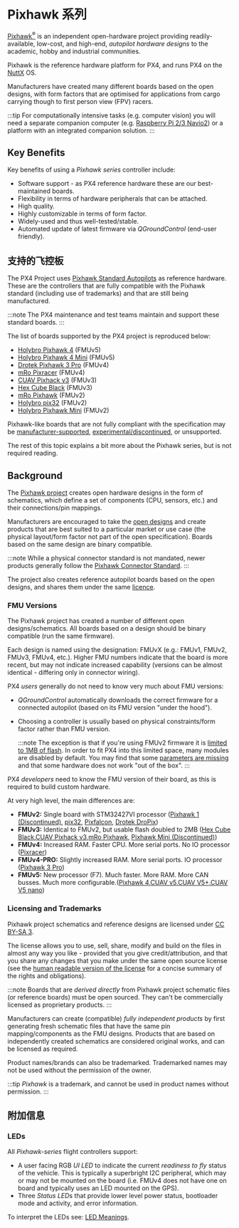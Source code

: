 # Pixhawk 系列

[Pixhawk<sup>&reg;</sup>](https://pixhawk.org/) is an independent open-hardware project providing readily-available, low-cost, and high-end, *autopilot hardware designs* to the academic, hobby and industrial communities.

Pixhawk is the reference hardware platform for PX4, and runs PX4 on the [NuttX](http://nuttx.org) OS.

Manufacturers have created many different boards based on the open designs, with form factors that are optimised for applications from cargo carrying though to first person view (FPV) racers.

:::tip
For computationally intensive tasks (e.g. computer vision) you will need a separate companion computer (e.g. [Raspberry Pi 2/3 Navio2](../flight_controller/raspberry_pi_navio2.md)) or a platform with an integrated companion solution.
:::

## Key Benefits

Key benefits of using a *Pixhawk series* controller include:

* Software support - as PX4 reference hardware these are our best-maintained boards.
* Flexibility in terms of hardware peripherals that can be attached.
* High quality.
* Highly customizable in terms of form factor.
* Widely-used and thus well-tested/stable.
* Automated update of latest firmware via *QGroundControl* (end-user friendly).

<span id="recommended"></span>

## 支持的飞控板

The PX4 Project uses [Pixhawk Standard Autopilots](../flight_controller/autopilot_pixhawk_standard.md) as reference hardware. These are the controllers that are fully compatible with the Pixhawk standard (including use of trademarks) and that are still being manufactured.

:::note
The PX4 maintenance and test teams maintain and support these standard boards.
:::

The list of boards supported by the PX4 project is reproduced below:

* [Holybro Pixhawk 4](../flight_controller/pixhawk4.md) (FMUv5)
* [Holybro Pixhawk 4 Mini](../flight_controller/pixhawk4_mini.md) (FMUv5)
* [Drotek Pixhawk 3 Pro](../flight_controller/pixhawk3_pro.md) (FMUv4)
* [mRo Pixracer](../flight_controller/pixracer.md) (FMUv4)
* [CUAV Pixhack v3](../flight_controller/pixhack_v3.md) (FMUv3)
* [Hex Cube Black](../flight_controller/pixhawk-2.md) (FMUv3)
* [mRo Pixhawk](../flight_controller/mro_pixhawk.md) (FMUv2)
* [Holybro pix32](../flight_controller/holybro_pix32.md) (FMUv2)
* [Holybro Pixhawk Mini](../flight_controller/pixhawk_mini.md) (FMUv2)

Pixhawk-like boards that are not fully compliant with the specification may be [manufacturer-supported](../flight_controller/autopilot_manufacturer_supported.md), [experimental/discontinued](../flight_controller/autopilot_experimental.md), or unsupported.

The rest of this topic explains a bit more about the Pixhawk series, but is not required reading.

## Background

The [Pixhawk project](https://pixhawk.org/) creates open hardware designs in the form of schematics, which define a set of components (CPU, sensors, etc.) and their connections/pin mappings.

Manufacturers are encouraged to take the [open designs](https://github.com/pixhawk/Hardware) and create products that are best suited to a particular market or use case (the physical layout/form factor not part of the open specification). Boards based on the same design are binary compatible.

:::note
While a physical connector standard is not mandated, newer products generally follow the [Pixhawk Connector Standard](https://pixhawk.org/pixhawk-connector-standard/).
:::

The project also creates reference autopilot boards based on the open designs, and shares them under the same [licence](#licensing-and-trademarks).

<span id="fmu_versions"></span>

### FMU Versions

The Pixhawk project has created a number of different open designs/schematics. All boards based on a design should be binary compatible (run the same firmware).

Each design is named using the designation: FMUvX (e.g.: FMUv1, FMUv2, FMUv3, FMUv4, etc.). Higher FMU numbers indicate that the board is more recent, but may not indicate increased capability (versions can be almost identical - differing only in connector wiring).

PX4 *users* generally do not need to know very much about FMU versions:

* *QGroundControl* automatically downloads the correct firmware for a connected autopilot (based on its FMU version "under the hood").
* Choosing a controller is usually based on physical constraints/form factor rather than FMU version.
    
    :::note The exception is that if you're using FMUv2 firmware it is [limited to 1MB of flash](../flight_controller/silicon_errata.md#fmuv2--pixhawk-silicon-errata). In order to fit PX4 into this limited space, many modules are disabled by default. You may find that some [parameters are missing](../advanced_config/parameters.md#missing) and that some hardware does not work "out of the box".
:::

PX4 *developers* need to know the FMU version of their board, as this is required to build custom hardware.

At very high level, the main differences are:

* **FMUv2:** Single board with STM32427VI processor ([Pixhawk 1 (Discontinued)](../flight_controller/pixhawk.md), [pix32](../flight_controller/holybro_pix32.md), [Pixfalcon](../flight_controller/pixfalcon.md), [Drotek DroPix](../flight_controller/dropix.md))
* **FMUv3:** Identical to FMUv2, but usable flash doubled to 2MB ([Hex Cube Black](../flight_controller/pixhawk-2.md),[CUAV Pixhack v3](../flight_controller/pixhack_v3.md),[mRo Pixhawk](../flight_controller/mro_pixhawk.md), [Pixhawk Mini (Discontinued)](../flight_controller/pixhawk_mini.md))
* **FMUv4:** Increased RAM. Faster CPU. More serial ports. No IO processor ([Pixracer](../flight_controller/pixracer.md))
* **FMUv4-PRO:** Slightly increased RAM. More serial ports. IO processor ([Pixhawk 3 Pro](../flight_controller/pixhawk3_pro.md))
* **FMUv5:** New processor (F7). Much faster. More RAM. More CAN busses. Much more configurable.([Pixhawk 4](../flight_controller/pixhawk4.md),[CUAV v5](../flight_controller/cuav_v5.md),[CUAV V5+](../flight_controller/cuav_v5_plus.md),[CUAV V5 nano](../flight_controller/cuav_v5_nano.md))

<span id="licensing-and-trademarks"></span>

### Licensing and Trademarks

Pixhawk project schematics and reference designs are licensed under [CC BY-SA 3](https://creativecommons.org/licenses/by-sa/3.0/legalcode).

The license allows you to use, sell, share, modify and build on the files in almost any way you like - provided that you give credit/attribution, and that you share any changes that you make under the same open source license (see the [human readable version of the license](https://creativecommons.org/licenses/by-sa/3.0/) for a concise summary of the rights and obligations).

:::note
Boards that are *derived directly* from Pixhawk project schematic files (or reference boards) must be open sourced. They can't be commercially licensed as proprietary products.
:::

Manufacturers can create (compatible) *fully independent products* by first generating fresh schematic files that have the same pin mapping/components as the FMU designs. Products that are based on independently created schematics are considered original works, and can be licensed as required.

Product names/brands can also be trademarked. Trademarked names may not be used without the permission of the owner.

:::tip
*Pixhawk* is a trademark, and cannot be used in product names without permission.
:::

## 附加信息

### LEDs

All *Pixhawk-series* flight controllers support:

* A user facing RGB *UI LED* to indicate the current *readiness to fly* status of the vehicle. This is typically a superbright I2C peripheral, which may or may not be mounted on the board (i.e. FMUv4 does not have one on board and typically uses an LED mounted on the GPS).
* Three *Status LED*s that provide lower level power status, bootloader mode and activity, and error information.

To interpret the LEDs see: [LED Meanings](../getting_started/led_meanings.md).